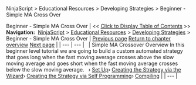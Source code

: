 ﻿
NinjaScript > Educational Resources > Developing Strategies > Beginner - Simple MA Cross Over

Beginner - Simple MA Cross Over
| << [Click to Display Table of Contents](beginner_-_simple_ma_cross_ove.md) >> **Navigation:**     [NinjaScript](ninjascript.md) > [Educational Resources](educational_resources.md) > [Developing Strategies](developing_strategies.md) > Beginner - Simple MA Cross Over | [Previous page](compiling8.md) [Return to chapter overview](developing_strategies.md) [Next page](set_up10.md) |
| --- | --- |
 
| Simple MA Crossover Overview In this beginner level tutorial we are going to build a custom automated strategy that goes long when the fast moving average crosses above the slow moving average and goes short when the fast moving average crosses below the slow moving average.   › [Set Up](set_up10.md)› [Creating the Strategy via the Wizard](creating_the_strategy_via_the_.md)› [Creating the Strategy via Self Programming](creating_the_strategy_via_self.md)› [Compiling](compiling7.md) |
| --- |
